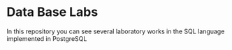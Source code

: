 # Data Base Labs   
  
In this repository you can see several laboratory works in the SQL language implemented in PostgreSQL 
 
